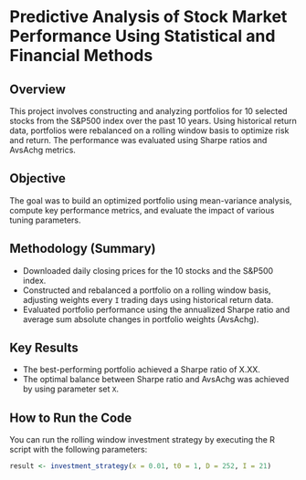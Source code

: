 # Predictive Analysis of Stock Market Performance Using Statistical and Financial Methods

## Overview
This project involves constructing and analyzing portfolios for 10 selected stocks from the S&P500 index over the past 10 years. Using historical return data, portfolios were rebalanced on a rolling window basis to optimize risk and return. The performance was evaluated using Sharpe ratios and AvsAchg metrics.

## Objective
The goal was to build an optimized portfolio using mean-variance analysis, compute key performance metrics, and evaluate the impact of various tuning parameters.

## Methodology (Summary)
- Downloaded daily closing prices for the 10 stocks and the S&P500 index.
- Constructed and rebalanced a portfolio on a rolling window basis, adjusting weights every `I` trading days using historical return data.
- Evaluated portfolio performance using the annualized Sharpe ratio and average sum absolute changes in portfolio weights (AvsAchg).

## Key Results
- The best-performing portfolio achieved a Sharpe ratio of X.XX.
- The optimal balance between Sharpe ratio and AvsAchg was achieved by using parameter set `X`.

## How to Run the Code
You can run the rolling window investment strategy by executing the R script with the following parameters:
```r
result <- investment_strategy(x = 0.01, t0 = 1, D = 252, I = 21)


